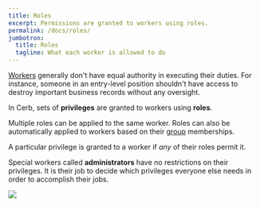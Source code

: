 ```yaml
---
title: Roles
excerpt: Permissions are granted to workers using roles.
permalink: /docs/roles/
jumbotron:
  title: Roles
  tagline: What each worker is allowed to do
---
```


[Workers](/docs/workers/) generally don't have equal authority in executing their duties. For instance, someone in an entry-level position shouldn't have access to destroy important business records without any oversight.

In Cerb, sets of **privileges** are granted to workers using **roles**.

Multiple roles can be applied to the same worker. Roles can also be automatically applied to workers based on their [group](/docs/groups/) memberships.

A particular privilege is granted to a worker if _any_ of their roles permit it.

Special workers called **administrators** have no restrictions on their privileges. It is their job to decide which privileges everyone else needs in order to accomplish their jobs.

<div class="cerb-screenshot">
<img src="/assets/images/docs/using-cerb/roles/roles.png" class="screenshot">
</div>
